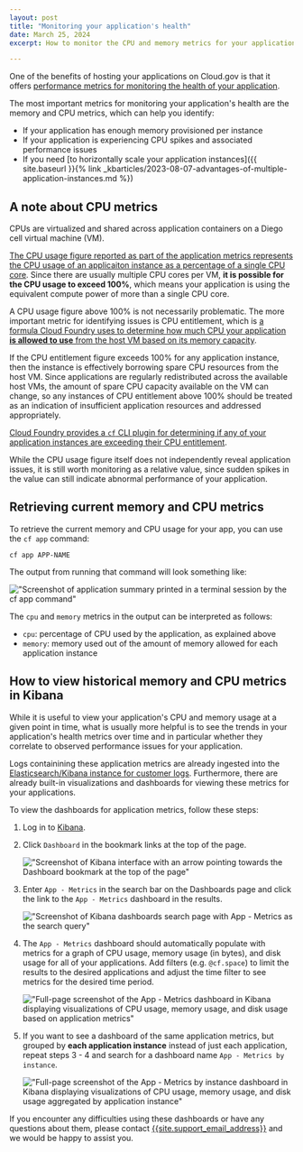 ```yaml
---
layout: post
title: "Monitoring your application's health"
date: March 25, 2024
excerpt: How to monitor the CPU and memory metrics for your application on Cloud.gov

---
```


One of the benefits of hosting your applications on Cloud.gov is that it offers [performance metrics for
monitoring the health of your application](https://docs.cloudfoundry.org/loggregator/container-metrics.html).

The most important metrics for monitoring your application's health are the memory and CPU metrics, which can help you identify:

- If your application has enough memory provisioned per instance
- If your application is experiencing CPU spikes and associated performance issues
- If you need [to horizontally scale your application instances]({{ site.baseurl }}{% link _kbarticles/2023-08-07-advantages-of-multiple-application-instances.md %})

## A note about CPU metrics

CPUs are virtualized and shared across application containers on a Diego cell virtual machine (VM).

[The CPU usage figure reported as part of the application metrics represents the CPU usage of an applicaiton instance as a percentage of a single CPU core][container metrics]. Since there are usually multiple CPU cores per VM, **it is possible for the CPU usage to exceed 100%**, which means your application is using the equivalent compute power of more than a single CPU core.

A CPU usage figure above 100% is not necessarily problematic. The more important metric for identifying issues is CPU entitlement, which is [a formula Cloud Foundry uses to determine how much CPU your application **is allowed to use** from the host VM based on its memory capacity][container metrics].

If the CPU entitlement figure exceeds 100% for any application instance, then the instance is effectively borrowing spare CPU resources from the host VM. Since applications are regularly redistributed across the available host VMs, the amount of spare CPU capacity available on the VM can change, so any instances of CPU entitlement above 100% should be treated as an indication of insufficient application resources and addressed appropriately.

[Cloud Foundry provides a `cf` CLI plugin for determining if any of your application instances are exceeding their CPU entitlement](https://docs.cloudfoundry.org/loggregator/container-metrics.html#cpu-entitlement).

While the CPU usage figure itself does not independently reveal application issues, it is still worth monitoring as a relative value, since sudden spikes in the value can still indicate abnormal performance of your application.

## Retrieving current memory and CPU metrics

To retrieve the current memory and CPU usage for your app, you can use the `cf app` command:

```shell
cf app APP-NAME
```

The output from running that command will look something like:

!["Screenshot of application summary printed in a terminal session by the cf app command"]({{site.baseurl}}/assets/images/content/cf-app-metrics.png)

The `cpu` and `memory` metrics in the output can be interpreted as follows:

- `cpu`: percentage of CPU used by the application, as explained above
- `memory`: memory used out of the amount of memory allowed for each application instance

## How to view historical memory and CPU metrics in Kibana

While it is useful to view your application's CPU and memory usage at a given point in time, what is usually
more helpful is to see the trends in your application's health metrics over time and in particular whether
they correlate to observed performance issues for your application.

Logs containining these application metrics are already ingested into the [Elasticsearch/Kibana instance for customer logs][kibana prod]. Furthermore, there are already built-in visualizations and dashboards for viewing these metrics for your applications.

To view the dashboards for application metrics, follow these steps:

1. Log in to [Kibana][kibana prod].
1. Click `Dashboard` in the bookmark links at the top of the page.

    !["Screenshot of Kibana interface with an arrow pointing towards the Dashboard bookmark at the top of the page"]({{site.baseurl}}/assets/images/content/kibana-click-dashboard-link.png)

1. Enter `App - Metrics` in the search bar on the Dashboards page and click the link to the `App - Metrics` dashboard in the results.

    !["Screenshot of Kibana dashboards search page with App - Metrics as the search query"]({{site.baseurl}}/assets/images/content/search-app-metrics-dashboard.png)

1. The `App - Metrics` dashboard should automatically populate with metrics for a graph of CPU usage, memory usage (in bytes), and disk usage for all of your applications. Add filters (e.g. `@cf.space`) to limit the results to the desired applications and adjust the time filter to see metrics for the desired time period.

    !["Full-page screenshot of the App - Metrics dashboard in Kibana displaying visualizations of CPU usage, memory usage, and disk usage based on application metrics"]({{site.baseurl}}/assets/images/content/app-metrics-dashboard.png)

1. If you want to see a dashboard of the same application metrics, but grouped by **each application instance** instead of just each application, repeat steps 3 - 4 and search for a dashboard name `App - Metrics by instance`.

    !["Full-page screenshot of the App - Metrics by instance dashboard in Kibana displaying visualizations of CPU usage, memory usage, and disk usage aggregated by application instance"]({{site.baseurl}}/assets/images/content/app-metrics-by-instance-dashboard.png)

If you encounter any difficulties using these dashboards or have any questions about them, please contact
[{{site.support_email_address}}]({{site.support_email}}) and we would be happy to assist you.

[kibana prod]: https://logs.fr.cloud.gov
[container metrics]: https://docs.cloudfoundry.org/loggregator/container-metrics.html#container-metrics
